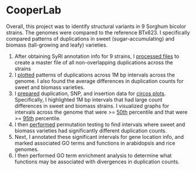 # CooperLab
Overall, this project was to identify structural variants in 9 Sorghum bicolor strains.  The genomes were compared to the reference BTx623.
I specifically compared patterns of duplications in sweet (sugar-accumulating) and biomass (tall-growing and leafy) varieties.
1) After obtaining SyRI annotation info for 9 strains, I [processed files](FileProcessing) to create a master file of all non-overlapping duplications across the strains
2) I [plotted](DuplicationCounts/DuplicationCounts1Mbp.Rmd) patterns of duplications across 1M bp intervals across the genome.  I also found the average differences in duplication counts for sweet and biomass varieties.
3) I [prepared](Circos/CircosPrep.Rmd) duplication, SNP, and insertion data for [circos plots](Circos/finalCircos.R).  Specifically, I highlighted 1M bp intervals that had large count differences in sweet and biomass strains.  I visualized graphs for intervals across the genome that were >= [50th](Circos/CircosHighRes50.png) percentile and that were >= [95th](Circos/CircosHighRes95.png) percentile.
4) I then [performed](DuplicationCounts/PermutationDuplications.Rmd) permutation testing to find intervals where sweet and biomass varieties had significantly different duplication counts.
5) Next, I annotated these significant intervals for gene location info, and marked associated GO terms and functions in arabidopsis and rice genomes.  
6) I then performed GO term enrichment analysis to determine what functions may be associated with divergences in duplication counts.
